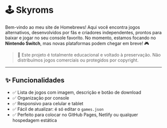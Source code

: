 # 🕹️ Skyroms

Bem-vindo ao meu site de Homebrews! Aqui você encontra jogos alternativos, desenvolvidos por fãs e criadores independentes, prontos para baixar e jogar no seu console favorito. No momento, estamos focando no **Nintendo Switch**, mas novas plataformas podem chegar em breve! 🎮

> 🚨 Este projeto é totalmente educacional e voltado à preservação. Não distribuímos jogos comerciais ou protegidos por copyright.

---
## ✨ Funcionalidades

- ✅ Lista de jogos com imagem, descrição e botão de download
- ✅ Organização por console
- ✅ Responsivo para celular e tablet
- ✅ Fácil de atualizar: é só editar o `games.json`
- ✅ Perfeito para colocar no GitHub Pages, Netlify ou qualquer hospedagem estática

